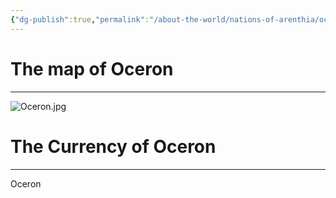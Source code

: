 ```yaml
---
{"dg-publish":true,"permalink":"/about-the-world/nations-of-arenthia/oceron/","tags":["Arenthia","Oceron"]}
---
```


# The map of Oceron
---
![Oceron.jpg](/img/user/Images/Oceron.jpg)

# The Currency of Oceron
---
Oceron 